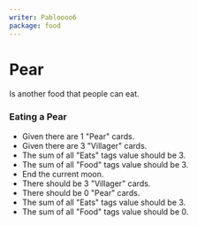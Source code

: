 ```yaml
---
writer: Pabloooo6
package: food
---
```

# Pear

Is another food that people can eat.

### Eating a Pear

 * Given there are 1 "Pear" cards.
 * Given there are 3 "Villager" cards.
 * The sum of all "Eats" tags value should be 3.
 * The sum of all "Food" tags value should be 3.
 * End the current moon.
 * There should be 3 "Villager" cards.
 * There should be 0 "Pear" cards. 
 * The sum of all "Eats" tags value should be 3. 
 * The sum of all "Food" tags value should be 0.
